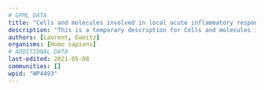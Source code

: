 ```yaml
---
# GPML DATA
title: "Cells and molecules involved in local acute inflammatory response "
description: "This is a temporary description for Cells and molecules involved in local acute inflammatory response "
authors: [Laurent, Eweitz]
organisms: [Homo sapiens]
# ADDITIONAL DATA
last-edited: 2021-05-08
communities: []
wpid: "WP4493"
---
```

